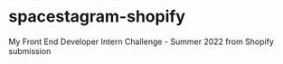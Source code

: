 # spacestagram-shopify
My Front End Developer Intern Challenge - Summer 2022 from Shopify submission
